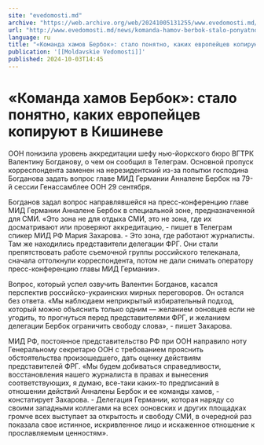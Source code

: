 ```yaml
---
site: "evedomosti.md"
archive: "https://web.archive.org/web/20241005131255/www.evedomosti.md/news/komanda-hamov-berbok-stalo-ponyatno-kakih-evropejcev-kopiruy"
url: "http://www.evedomosti.md/news/komanda-hamov-berbok-stalo-ponyatno-kakih-evropejcev-kopiruy"
language: ru
title: "«Команда хамов Бербок»: стало понятно, каких европейцев копируют в Кишиневе"
publication: '[[Moldavskie Vedomosti]]'
published: 2024-10-03T14:45
---
```


# «Команда хамов Бербок»: стало понятно, каких европейцев копируют в Кишиневе

ООН понизила уровень аккредитации шефу нью-йоркского бюро ВГТРК Валентину Богданову, о чем он сообщил в Телеграм. Основной пропуск корреспондента заменен на нерезидентский из-за попытки господина Богданова задать вопрос главе МИД Германии Анналене Бербок на 79-й сессии Генассамблее ООН 29 сентября.

Богданов задал вопрос направлявшейся на пресс-конференцию главе МИД Германии Анналене Бербок в специальной зоне, предназначенной для СМИ. «Это зона не для отдыха СМИ, это не зона, где их досматривают или проверяют аккредитацию, - пишет в Телеграм спикер МИД РФ Мария Захарова. - Это зона, где работают журналисты. Там же находились представители делегации ФРГ. Они стали препятствовать работе съемочной группы российского телеканала, сначала оттолкнули корреспондента, потом не дали снимать оператору пресс-конференцию главы МИД Германии».

Вопрос, который успел озвучить Валентин Богданов, касался перспектив российско-украинских мирных переговоров. Он остался без ответа. «Мы наблюдаем неприкрытый избирательный подход, который можно объяснить только одним — желанием ооновцев если не угодить, то прогнуться перед представителями ФРГ, и желанием делегации Бербок ограничить свободу слова», - пишет Захарова.

МИД РФ, постоянное представительство РФ при ООН направило ноту Генеральному секретарю ООН с требованием прояснить обстоятельства произошедшего, дать оценку действиям представителей ФРГ. «Мы будем добиваться справедливости, восстановления нашего журналиста в правах и вынесения соответствующих, я думаю, все-таки каких-то предписаний в отношении действий Анналены Бербок и ее команды хамов, - констатирует Захарова. - Делегация Германии, которая наряду со своими западными коллегами на всех ооновских и других площадках громче всех выступает за открытость и свободу СМИ, в очередной раз показала свое истинное, искривленное лицо и искаженное отношение к прославляемым ценностям».